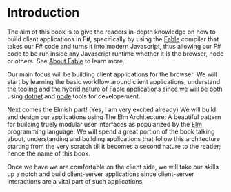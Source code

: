 # Introduction

The aim of this book is to give the readers in-depth knowledge on how to build client applications in F#, specifically by using the [Fable](fable.io) compiler that takes our F# code and turns it into modern Javascript, thus allowing our F# code to be run inside any Javascript runtime whether it is the browser, node or others. See [About Fable](about-fable.md) to learn more.

Our main focus will be building client applications for the browser. We will start by learning the basic workflow around client applications, understand the tooling and the hybrid nature of Fable applications since we will be both using [dotnet](https://dotnet.github.io/) and [node](https://nodejs.org/en/) tools for developement. 

Next comes the Elmish part! (Yes, I am very excited already) We will build and design our applications using The Elm Architecture: A beautiful pattern for building truely modular user interfaces as popularized by the [Elm](http://elm-lang.org/) programming language. We will spend a great portion of the book talking about, understanding and building applications that follow this architecture starting from the very scratch till it becomes a second nature to the reader; hence the name of this book.

Once we have we are comfortable on the client side, we will take our skills up a notch and build client-server applications since client-server interactions are a vital part of such applications.

